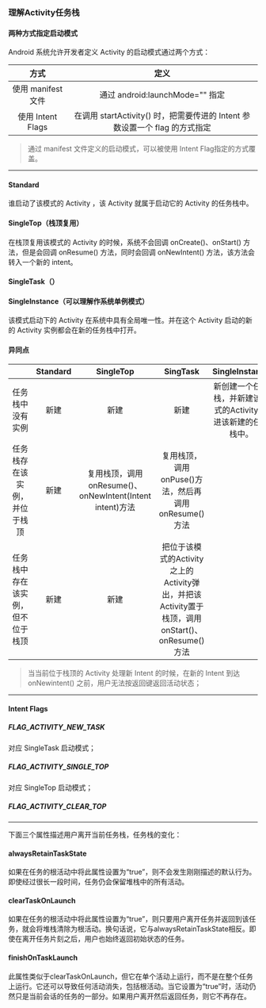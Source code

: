 ### 理解Activity任务栈

#### 两种方式指定启动模式

Android 系统允许开发者定义 Activity 的启动模式通过两个方式：

方式|定义
:--:|:--:
使用 manifest 文件|通过 android:launchMode="" 指定
使用 Intent Flags|在调用 startActivity() 时，把需要传进的 Intent 参数设置一个 flag 的方式指定

> 通过 manifest 文件定义的启动模式，可以被使用 Intent Flag指定的方式覆盖。

---

#### Standard

谁启动了该模式的 Activity ，该 Activity 就属于启动它的 Activity 的任务栈中。

#### SingleTop（栈顶复用）

在栈顶复用该模式的 Activity 的时候，系统不会回调 onCreate()、onStart() 方法，但是会回调 onResume() 方法，同时会回调 onNewIntent() 方法，该方法会转入一个新的 intent。

#### SingleTask（）

#### SingleInstance（可以理解作系统单例模式）
该模式启动下的 Activity 在系统中具有全局唯一性。并在这个 Activity 启动的新的 Activity 实例都会在新的任务栈中打开。

#### 异同点
||Standard|SingleTop|SingTask|SingleInstance
:--:|:--:|:---:|:--:|:--:
任务栈中没有实例|新建|新建|新建|新创建一个任务栈，并新建该模式的Activity,放进该新建的任务栈中。
任务栈存在该实例，并位于栈顶|新建|复用栈顶，调用onResume()、onNewIntent(Intent intent)方法|复用栈顶，调用onPuse()方法，然后再调用onResume()方法|
任务栈中存在该实例，但不位于栈顶|新建|新建|把位于该模式的Activity之上的Activity弹出，并把该Activity置于栈顶，调用onStart()、onResume()方法|

> 当当前位于栈顶的 Activity 处理新 Intent 的时候，在新的 Intent 到达 onNewintent() 之前，用户无法按返回键返回活动状态；

---

#### Intent Flags

##### FLAG_ACTIVITY_NEW_TASK

对应 SingleTask 启动模式；

##### FLAG_ACTIVITY_SINGLE_TOP

对应 SingleTop 启动模式；

##### FLAG_ACTIVITY_CLEAR_TOP

---

下面三个属性描述用户离开当前任务栈，任务栈的变化：

#### alwaysRetainTaskState

如果在任务的根活动中将此属性设置为“true”，则不会发生刚刚描述的默认行为。即使经过很长一段时间，任务仍会保留堆栈中的所有活动。

#### clearTaskOnLaunch

如果在任务的根活动中将此属性设置为“true”，则只要用户离开任务并返回到该任务，就会将堆栈清除为根活动。换句话说，它与alwaysRetainTaskState相反。即使在离开任务片刻之后，用户也始终返回初始状态的任务。

#### finishOnTaskLaunch

此属性类似于clearTaskOnLaunch，但它在单个活动上运行，而不是在整个任务上运行。它还可以导致任何活动消失，包括根活动。当它设置为“true”时，活动仍然只是当前会话的任务的一部分。如果用户离开然后返回任务，则它不再存在。















